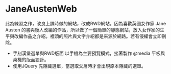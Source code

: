 # JaneAustenWeb
此為練習之作，改良上課時做的網站，改成RWD網站。因為喜歡英國女作家 Jane Austen 的書與後人改編的作品，所以做了一個簡單的靜態網站，放入女作家的生平與改編作品之介紹。裡頭的照片與文字介紹都是來源於網路。若有侵權會立即刪除。

 * 手刻漢堡選單與RWD版面
   以手機為主要預覽模式，接著製作 @media 平板與桌機的版面設計。
 * 使用JQuery
   先隱藏選單，當選取父層時才會出現原本隱藏的選單。
 

